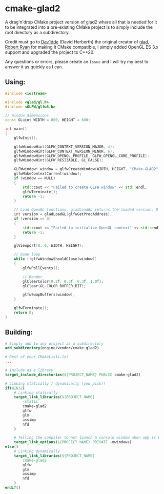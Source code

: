 # cmake-glad2
A drag'n'drop CMake project version of glad2 where all that is needed for it to be integrated into a pre-existing CMake project is to simply include the root directory as a subdirectory.

Credit must go to [Dav1dde](https://github.com/Dav1dde) (David Herberth) the original creator of [glad](https://github.com/Dav1dde/glad), [Robert Ryan](https://github.com/rtryan98) for making it CMake compatible, I simply added OpenGL ES 3.x support and upgraded the project to C++20.

Any questions or errors, please create an `Issue` and I will try my best to answer it as quickly as I can.

## Using:
```c++
#include <iostream>

#include <glad/gl.h>
#include <GLFW/glfw3.h>

// Window dimensions
const GLuint WIDTH = 800, HEIGHT = 600;

int main()
{
    glfwInit();

    glfwWindowHint(GLFW_CONTEXT_VERSION_MAJOR, 4);
    glfwWindowHint(GLFW_CONTEXT_VERSION_MINOR, 6);
    glfwWindowHint(GLFW_OPENGL_PROFILE, GLFW_OPENGL_CORE_PROFILE);
    glfwWindowHint(GLFW_RESIZABLE, GL_FALSE);

    GLFWwindow* window = glfwCreateWindow(WIDTH, HEIGHT, "CMake-GLAD2", NULL, NULL);
    glfwMakeContextCurrent(window);
    if (window == NULL)
    {
        std::cout << "Failed to create GLFW window" << std::endl;
        glfwTerminate();
        return -1;
    }

    // Load OpenGL functions, gladLoadGL returns the loaded version, 0 on error.
    int version = gladLoadGL(glfwGetProcAddress);
    if (version == 0)
    {
        std::cout << "Failed to initialize OpenGL context" << std::endl;
        return -1;
    }

    glViewport(0, 0, WIDTH, HEIGHT);

    // Game loop
    while (!glfwWindowShouldClose(window))
    {
        glfwPollEvents();

        // Render
        glClearColor(0.2f, 0.3f, 0.3f, 1.0f);
        glClear(GL_COLOR_BUFFER_BIT);

        glfwSwapBuffers(window);
    }

    glfwTerminate();
    return 0;
}
```

## Building:

```cmake
# Simply add to any project as a subdirectory
add_subdirectory(engine/vendor/cmake-glad2)

# Rest of your CMakeLists.txt
...

# Include as a library
target_include_directories(${PROJECT_NAME} PUBLIC cmake-glad2)

# Linking statically / dynamically (you pick!)
if(WIN32)
    # Linking statically
    target_link_libraries(${PROJECT_NAME}
        -static
        cmake-glad2
        glfw
        glm
        assimp
        nfd
    )

    # Telling the compiler to not launch a console window when app is built
    target_link_options(${PROJECT_NAME} PRIVATE -mwindows)
else()
    # Linking dynamically
    target_link_libraries(${PROJECT_NAME}
        cmake-glad2
        glfw
        glm
        assimp
        nfd
    )
endif()
```